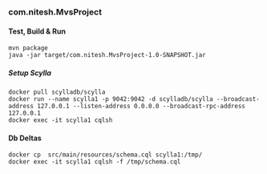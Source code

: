 ### com.nitesh.MvsProject

#### Test, Build & Run 
```
mvn package
java -jar target/com.nitesh.MvsProject-1.0-SNAPSHOT.jar
```

##### Setup Scylla
```
docker pull scylladb/scylla
docker run --name scylla1 -p 9042:9042 -d scylladb/scylla --broadcast-address 127.0.0.1 --listen-address 0.0.0.0 --broadcast-rpc-address 127.0.0.1
docker exec -it scylla1 cqlsh
```

#### Db Deltas
```
docker cp  src/main/resources/schema.cql scylla1:/tmp/
docker exec -it scylla1 cqlsh -f /tmp/schema.cql
```

